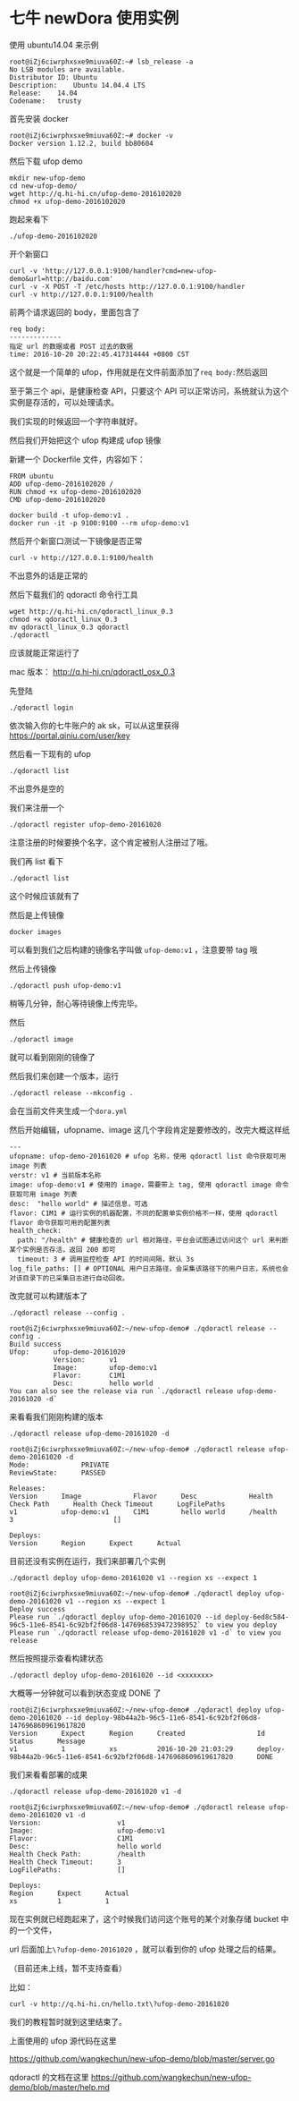 
# 七牛 newDora 使用实例
使用 ubuntu14.04 来示例
```
root@iZj6ciwrphxsxe9miuva60Z:~# lsb_release -a
No LSB modules are available.
Distributor ID:	Ubuntu
Description:	Ubuntu 14.04.4 LTS
Release:	14.04
Codename:	trusty
```
首先安装 docker

```
root@iZj6ciwrphxsxe9miuva60Z:~# docker -v
Docker version 1.12.2, build bb80604
```

然后下载 ufop demo

```
mkdir new-ufop-demo
cd new-ufop-demo/
wget http://q.hi-hi.cn/ufop-demo-2016102020
chmod +x ufop-demo-2016102020
```

跑起来看下

```
./ufop-demo-2016102020
```

开个新窗口

```
curl -v 'http://127.0.0.1:9100/handler?cmd=new-ufop-demo&url=http://baidu.com'
curl -v -X POST -T /etc/hosts http://127.0.0.1:9100/handler
curl -v http://127.0.0.1:9100/health
```

前两个请求返回的 body，里面包含了 

```
req body:
-------------
指定 url 的数据或者 POST 过去的数据
time: 2016-10-20 20:22:45.417314444 +0800 CST
```

这个就是一个简单的 ufop，作用就是在文件前面添加了`req body:`然后返回

至于第三个 api，是健康检查 API，只要这个 API 可以正常访问，系统就认为这个实例是存活的，可以处理请求。

我们实现的时候返回一个字符串就好。



然后我们开始把这个 ufop 构建成 ufop 镜像

新建一个 Dockerfile 文件，内容如下：

```
FROM ubuntu
ADD ufop-demo-2016102020 /
RUN chmod +x ufop-demo-2016102020
CMD ufop-demo-2016102020
```

```
docker build -t ufop-demo:v1 .
docker run -it -p 9100:9100 --rm ufop-demo:v1
```

然后开个新窗口测试一下镜像是否正常

```
curl -v http://127.0.0.1:9100/health
```

不出意外的话是正常的



然后下载我们的 qdoractl 命令行工具

```
wget http://q.hi-hi.cn/qdoractl_linux_0.3
chmod +x qdoractl_linux_0.3
mv qdoractl_linux_0.3 qdoractl
./qdoractl
```

应该就能正常运行了

mac 版本： http://q.hi-hi.cn/qdoractl_osx_0.3

先登陆

```
./qdoractl login
```

依次输入你的七牛账户的 ak sk，可以从这里获得  https://portal.qiniu.com/user/key  



然后看一下现有的 ufop

```
./qdoractl list
```

不出意外是空的



我们来注册一个

```
./qdoractl register ufop-demo-20161020
```

注意注册的时候要换个名字，这个肯定被别人注册过了哦。

我们再 list 看下

```
./qdoractl list
```

这个时候应该就有了



然后是上传镜像

```
docker images
```

可以看到我们之后构建的镜像名字叫做 `ufop-demo:v1` ，注意要带 tag 哦



然后上传镜像

```
./qdoractl push ufop-demo:v1
```

稍等几分钟，耐心等待镜像上传完毕。

然后 

```
./qdoractl image
```

就可以看到刚刚的镜像了



然后我们来创建一个版本，运行

```
./qdoractl release --mkconfig .
```

会在当前文件夹生成一个`dora.yml`

然后开始编辑，ufopname、image 这几个字段肯定是要修改的，改完大概这样纸

```
---
ufopname: ufop-demo-20161020 # ufop 名称，使用 qdoractl list 命令获取可用 image 列表
verstr: v1 # 当前版本名称
image: ufop-demo:v1 # 使用的 image，需要带上 tag, 使用 qdoractl image 命令获取可用 image 列表
desc:  "hello world" # 描述信息，可选
flavor: C1M1 # 运行实例的机器配置，不同的配置单实例价格不一样，使用 qdoractl flavor 命令获取可用的配置列表
health_check:
  path: "/health" # 健康检查的 url 相对路径，平台会试图通过访问这个 url 来判断某个实例是否存活，返回 200 即可
  timeout: 3 # 调用监控检查 API 的时间间隔，默认 3s
log_file_paths: [] # OPTIONAL 用户日志路径，会采集该路径下的用户日志，系统也会对该目录下的已采集日志进行自动回收。

```

改完就可以构建版本了

```
./qdoractl release --config .
```

```
root@iZj6ciwrphxsxe9miuva60Z:~/new-ufop-demo# ./qdoractl release --config .
Build success
Ufop:      ufop-demo-20161020
           Version:      v1
           Image:        ufop-demo:v1
           Flavor:       C1M1
           Desc:         hello world
You can also see the release via run `./qdoractl release ufop-demo-20161020 -d`
```

来看看我们刚刚构建的版本

```
./qdoractl release ufop-demo-20161020 -d
```

```
root@iZj6ciwrphxsxe9miuva60Z:~/new-ufop-demo# ./qdoractl release ufop-demo-20161020 -d
Mode:             PRIVATE
ReviewState:      PASSED

Releases:
Version      Image             Flavor      Desc             Health Check Path      Health Check Timeout      LogFilePaths
v1           ufop-demo:v1      C1M1        hello world      /health                3                         []

Deploys:
Version      Region      Expect      Actual
```

目前还没有实例在运行，我们来部署几个实例

```
./qdoractl deploy ufop-demo-20161020 v1 --region xs --expect 1
```

```
root@iZj6ciwrphxsxe9miuva60Z:~/new-ufop-demo# ./qdoractl deploy ufop-demo-20161020 v1 --region xs --expect 1
Deploy success
Please run `./qdoractl deploy ufop-demo-20161020 --id deploy-6ed8c584-96c5-11e6-8541-6c92bf2f06d8-1476968539472398952` to view you deploy
Please run `./qdoractl release ufop-demo-20161020 v1 -d` to view you release
```

然后按照提示查看构建状态

```
./qdoractl deploy ufop-demo-20161020 --id <xxxxxxx>
```

大概等一分钟就可以看到状态变成 DONE 了

```
root@iZj6ciwrphxsxe9miuva60Z:~/new-ufop-demo# ./qdoractl deploy ufop-demo-20161020 --id deploy-98b44a2b-96c5-11e6-8541-6c92bf2f06d8-1476968609619617820
Version      Expect      Region      Created                  Id                                                                   Status      Message
v1           1           xs          2016-10-20 21:03:29      deploy-98b44a2b-96c5-11e6-8541-6c92bf2f06d8-1476968609619617820      DONE
```

我们来看看部署的成果

```
./qdoractl release ufop-demo-20161020 v1 -d
```

```
root@iZj6ciwrphxsxe9miuva60Z:~/new-ufop-demo# ./qdoractl release ufop-demo-20161020 v1 -d
Version:                   v1
Image:                     ufop-demo:v1
Flavor:                    C1M1
Desc:                      hello world
Health Check Path:         /health
Health Check Timeout:      3
LogFilePaths:              []

Deploys:
Region      Expect      Actual
xs          1           1
```

现在实例就已经跑起来了，这个时候我们访问这个账号的某个对象存储 bucket 中的一个文件，

url 后面加上`\?ufop-demo-20161020` ，就可以看到你的 ufop 处理之后的结果。

（目前还未上线，暂不支持查看）

比如：

```
curl -v http://q.hi-hi.cn/hello.txt\?ufop-demo-20161020
```





我们的教程暂时就到这里结束了。

上面使用的 ufop 源代码在这里

https://github.com/wangkechun/new-ufop-demo/blob/master/server.go

qdoractl 的文档在这里 https://github.com/wangkechun/new-ufop-demo/blob/master/help.md 



